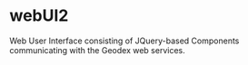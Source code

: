 # webUI2
Web User Interface consisting of JQuery-based Components communicating with the Geodex web services.
